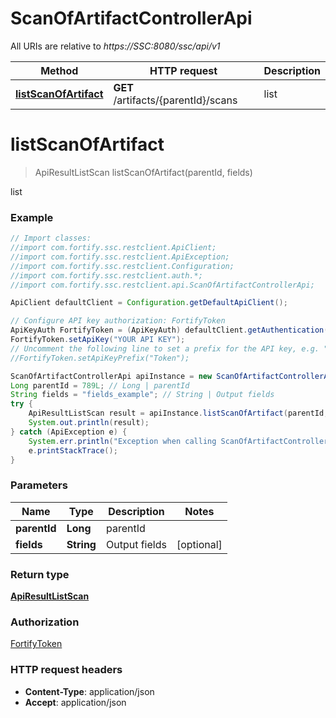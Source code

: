 # ScanOfArtifactControllerApi

All URIs are relative to *https://SSC:8080/ssc/api/v1*

Method | HTTP request | Description
------------- | ------------- | -------------
[**listScanOfArtifact**](ScanOfArtifactControllerApi.md#listScanOfArtifact) | **GET** /artifacts/{parentId}/scans | list


<a name="listScanOfArtifact"></a>
# **listScanOfArtifact**
> ApiResultListScan listScanOfArtifact(parentId, fields)

list

### Example
```java
// Import classes:
//import com.fortify.ssc.restclient.ApiClient;
//import com.fortify.ssc.restclient.ApiException;
//import com.fortify.ssc.restclient.Configuration;
//import com.fortify.ssc.restclient.auth.*;
//import com.fortify.ssc.restclient.api.ScanOfArtifactControllerApi;

ApiClient defaultClient = Configuration.getDefaultApiClient();

// Configure API key authorization: FortifyToken
ApiKeyAuth FortifyToken = (ApiKeyAuth) defaultClient.getAuthentication("FortifyToken");
FortifyToken.setApiKey("YOUR API KEY");
// Uncomment the following line to set a prefix for the API key, e.g. "Token" (defaults to null)
//FortifyToken.setApiKeyPrefix("Token");

ScanOfArtifactControllerApi apiInstance = new ScanOfArtifactControllerApi();
Long parentId = 789L; // Long | parentId
String fields = "fields_example"; // String | Output fields
try {
    ApiResultListScan result = apiInstance.listScanOfArtifact(parentId, fields);
    System.out.println(result);
} catch (ApiException e) {
    System.err.println("Exception when calling ScanOfArtifactControllerApi#listScanOfArtifact");
    e.printStackTrace();
}
```

### Parameters

Name | Type | Description  | Notes
------------- | ------------- | ------------- | -------------
 **parentId** | **Long**| parentId |
 **fields** | **String**| Output fields | [optional]

### Return type

[**ApiResultListScan**](ApiResultListScan.md)

### Authorization

[FortifyToken](../README.md#FortifyToken)

### HTTP request headers

 - **Content-Type**: application/json
 - **Accept**: application/json


